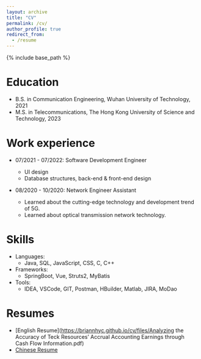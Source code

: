 ```yaml
---
layout: archive
title: "CV"
permalink: /cv/
author_profile: true
redirect_from:
  - /resume
---
```


{% include base_path %}

Education
======
* B.S. in Communication Engineering, Wuhan University of Technology, 2021
* M.S. in Telecommunications, The Hong Kong University of Science and Technology, 2023


Work experience
======
* 07/2021 - 07/2022: Software Development Engineer
  * UI design
  * Database structures, back-end & front-end design

* 08/2020 - 10/2020: Network Engineer Assistant
  * Learned about the cutting-edge technology and development trend of 5G.
  * Learned about optical transmission network technology.

  
Skills
======
* Languages:
  * Java, SQL, JavaScript, CSS, C, C++  
* Frameworks:
  * SpringBoot, Vue, Struts2, MyBatis
* Tools:
  * IDEA, VSCode, GIT, Postman, HBuilder, Matlab, JIRA, MoDao

Resumes
======
* [English Resume](https://briannhyc.github.io/cv/files/Analyzing the Accuracy of Teck Resources’ Accrual Accounting Earnings through Cash Flow Information.pdf)
* [Chinese Resume](https://han-yu-chen.github.io/cv/files/CHEN_Hanyu.pdf)


